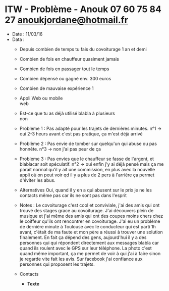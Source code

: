 # ITW - Problème - Anouk 07 60 75 84 27 anoukjordane@hotmail.fr

- Date : 11/03/16
- Data :  
    - Depuis combien de temps tu fais du covoiturage 
        1 an et demi
    - Combien de fois en chauffeur 
        quasiment jamais
    - Combien de fois en passager 
        tout le temps
    - Combien dépensé ou gagné 
       env. 300 euros
    - Combien de mauvaise expérience 
        1
    - Appli Web ou mobile   
       web
    - Est-ce que tu as déjà utilisé blabla à plusieurs   
        non 

  - Probleme 1 : Pas adapté pour les trajets de dernières minutes.
    n°1 -> oui 2-3 heurs avant c'est pas pratique, ça m'est déjà arrivé
    
  - Problème 2 : Pas envie de tomber sur quelqu'un qui abuse ou pas honnête.
    n°3 -> non j'ai pas peur de ça

  - Probleme 3 : Pas envies que le chauffeur se fasse de l'argent, et blablacar soit spéculatif. 
    n°2 -> oui enfin j'y ai déjà pensé mais ça me parait normal qu'il y ait une commission, en plus avec la nouvelle appli où on peut voir qd il y a plus de 2 pers à l'arrière ça permet d'éviter les abus.

  - Alternatives 
      Oui, quand il y en a qui abusent sur le prix je ne les contacts même pas car ils ne sont pas dans l'esprit 

  - Notes :
 Le covoiturage c'est cool et conviviale, j'ai des amis qui ont trouvé des stages grace au covoiturage. J'ai découvers plein de musique et j'ai même des amis qui ont des coupes moins chers chez le coiffeur qu'ils ont rencontrer en covoiturage. 
J'ai eu un problème de dernière minute à Toulouse avec le conducteur qui est parti 1h avant, c'était de ma faute et mon père a réussi à trouver une solution finalement. En fait ça dépend des gens, aujourd'hui il y a des personnes qui qui répondent directement aux messages blabla car quand ils roulent avec le GPS sur leur téléphone. 
La photo c'est quand même important, ça me permet de voir à qui j'ai à faire sinon je regarde vite fait les avis. 
Sur facebook j'ai confiance aux personnes qui proposent les trajets.
    
  - Contacts
    - **Texte**
